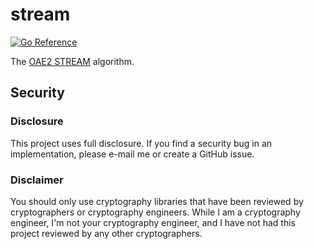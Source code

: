 # stream

[![Go Reference](https://pkg.go.dev/badge/github.com/ericlagergren/stream.svg)](https://pkg.go.dev/github.com/ericlagergren/stream)

The [OAE2 STREAM](https://eprint.iacr.org/2015/189.pdf) algorithm.

## Security

### Disclosure

This project uses full disclosure. If you find a security bug in
an implementation, please e-mail me or create a GitHub issue.

### Disclaimer

You should only use cryptography libraries that have been
reviewed by cryptographers or cryptography engineers. While I am
a cryptography engineer, I'm not your cryptography engineer, and
I have not had this project reviewed by any other cryptographers.
